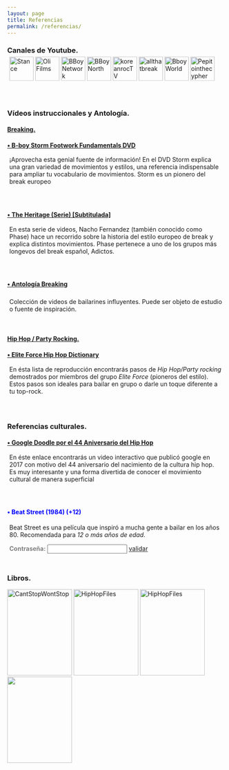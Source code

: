 ```yaml
---
layout: page
title: Referencias
permalink: /referencias/
---
```


<body oncontextmenu="return false">
<h3><strong>Canales de Youtube.</strong></h3>
<div style="padding:5px; padding-bottom:22px; transform: translateY(-20%);">
<a target="_blank" rel="noopener noreferrer" href="https://www.youtube.com/user/stanceelements"><img src="https://yt3.ggpht.com/a/AGF-l7-vmFeKihlauet02tsJ_ouDHixfeJi_B5PnoA=s288-c-k-c0xffffffff-no-rj-mo" alt="Stance" height="56" width="56"></a>
<a target="_blank" rel="noopener noreferrer" href="https://www.youtube.com/user/oliverbubax"><img src="https://yt3.ggpht.com/a/AGF-l79TNa69ucoXgOhvXeh59oIoka-NGr-NbokeIQ=s288-c-k-c0xffffffff-no-rj-mo" alt="Oli Films" height="56" width="56"></a>
<a target="_blank" rel="noopener noreferrer" href="https://www.youtube.com/user/BboyNetwork"><img src="https://yt3.ggpht.com/a/AGF-l79mbxqUsRg2DGrQsa7w2DOSwO4dxL78MxzGxg=s288-c-k-c0xffffffff-no-rj-mo" alt="BBoy Network" height="56" width="56"></a>
<a target="_blank" rel="noopener noreferrer" href="https://www.youtube.com/user/officialbboynorth"><img src="https://yt3.ggpht.com/a/AGF-l78vF8v8HRa2sRhmYHgKzTxMYzbSQrt7A5oa6w=s288-c-k-c0xffffffff-no-rj-mo" alt="BBoy North" height="56" width="56"></a>
<a target="_blank" rel="noopener noreferrer" href="https://www.youtube.com/user/koreanroc"><img src="https://yt3.ggpht.com/a/AGF-l7_uMrOY-6FPEqllFTm101yZ4g00F5cVrKdz2Q=s288-c-k-c0xffffffff-no-rj-mo" alt="koreanrocTV" height="56" width="56"></a>
<a target="_blank" rel="noopener noreferrer" href="https://www.youtube.com/user/allthatbreak"><img src="https://yt3.ggpht.com/a/AGF-l7-MO43EJ4a7AgNNmR1Uu2qcNeqm1BmkZv06mg=s288-c-k-c0xffffffff-no-rj-mo" alt="allthatbreak" height="56" width="56"></a>
<a target="_blank" rel="noopener noreferrer" href="https://www.youtube.com/user/RONATOUNE"><img src="https://yt3.ggpht.com/a/AGF-l78Djb_Y9kPumFAWaGnO5wTfeqiVN63AVGYKPg=s288-c-k-c0xffffffff-no-rj-mo" alt="BboyWorld" height="56" width="56"></a>
<a target="_blank" rel="noopener noreferrer" href="https://www.youtube.com/user/PEPITO7DOLLARS"><img src="https://yt3.ggpht.com/a/AGF-l7-DgjEBsYzUxBZq-CQEN-UZMzK7a6G1YMbxCw=s288-c-k-c0xffffffff-no-rj-mo" alt="Pepitointhecypher" height="56" width="56"></a>
</div>
<h3><strong>Vídeos instruccionales y Antología.</strong></h3>
<h4><u>Breaking.</u></h4>
<h4><a target="_blank" rel="noopener noreferrer" href="https://www.youtube.com/watch?v=vkQbGYootJ0">• B-boy Storm Footwork Fundamentals DVD</a></h4>
<div style="align:left; padding:5px; transform: translateY(-20%);">
<p>¡Aprovecha esta genial fuente de información! En el DVD Storm explica una gran variedad de movimientos y estilos, una referencia indispensable para ampliar tu vocabulario de movimientos. Storm es un pionero del break europeo</p>
</div>

<h4><a target="_blank" rel="noopener noreferrer" href="https://www.youtube.com/playlist?list=PL_pi-HUzluQSFzaBTxvGVkDTC4g3d2n2O">• The Heritage (Serie) [Subtitulada]</a></h4>
<div style="align:left; padding:5px; transform: translateY(-20%);">
<p>En esta serie de videos, Nacho Fernandez (también conocido como Phase) hace un recorrido sobre la historia del estilo europeo de break y explica distintos movimientos. Phase pertenece a uno de los grupos más longevos del break español, Adictos.</p>
</div>

<h4><a target="_blank" rel="noopener noreferrer" href="https://www.youtube.com/playlist?list=PLddzhyJapi1y3YNXOUxZ0GatKE79Nvv9d">• Antología Breaking</a></h4>
<div style="align:left; padding:5px; transform: translateY(-20%);">
<p>Colección de videos de bailarines influyentes. Puede ser objeto de estudio o fuente de inspiración.</p>
</div>

<h4><u>Hip Hop / Party Rocking.</u></h4>
<h4><a target="_blank" rel="noopener noreferrer" href="https://www.youtube.com/playlist?list=PLddzhyJapi1ztQgo-FOldZSRtDvkWJeO2">• Elite Force Hip Hop Dictionary</a></h4>
<div style="align:left; padding:5px; transform: translateY(-20%);">
<p>En ésta lista de reproducción encontrarás pasos de <em>Hip Hop/Party rocking</em> demostrados por miembros del grupo <em>Elite Force</em> (pioneros del estilo). Estos pasos son ideales para bailar en grupo o darle un toque diferente a tu top-rock.</p>
</div>

<h3><strong>Referencias culturales.</strong></h3>
<h4><a target="_blank" rel="noopener noreferrer" href="https://www.google.com/doodles/44th-anniversary-of-the-birth-of-hip-hop">• Google Doodle por el 44 Aniversario del Hip Hop</a></h4>
<div style="align:left; padding:5px; transform: translateY(-20%);">
<p>En éste enlace encontrarás un video interactivo que publicó google en 2017 con motivo del 44 aniversario del nacimiento de la cultura hip hop. Es muy interesante y una forma divertida de conocer el movimiento cultural de manera superficial</p>
</div>
<h4 style="color: blue">• Beat Street (1984) (+12)</h4>
<div style="align:left; padding:5px; transform: translateY(-20%);">
<p>Beat Street es una película que inspiró a mucha gente a bailar en los años 80.
 Recomendada para <em>12 o más años de edad</em>.</p>
 <div>
<span>
<strong style="color:grey">Contraseña:</strong> <input id='password' type='text'  />
<a target="_blank" rel="noopener noreferrer" href="https://drive.google.com/file/d/19_rvPf4UbOTUCykSYt1w2RQ0ITiwSzf6/view?usp=sharing" onclick="javascript:return validatePass()">validar</a>
<script>
function validatePass(){
    if(document.getElementById('password').value == 'B1984S'){
        return true;
    }else{
        alert('¡Clave incorrecta!');
        return false;
    }
}
</script>
</span>
</div>
</div>

<h3><strong>Libros.</strong></h3>
<a target="_blank" rel="noopener noreferrer" href="https://www.bookdepository.com/es/Cant-Stop-Wont-Stop-Jeff-Chang/9780091912215?ref=grid-view&qid=1576460741697&sr=1-1"><img src="https://d1w7fb2mkkr3kw.cloudfront.net/assets/images/book/lrg/9780/0919/9780091912215.jpg" alt="CantStopWontStop" height="200" width="150"></a>
<a target="_blank" rel="noopener noreferrer" href="https://www.bookdepository.com/es/Hip-Hop-Files/9783937946467"><img src="https://d1w7fb2mkkr3kw.cloudfront.net/assets/images/book/lrg/9783/9379/9783937946467.jpg" alt="HipHopFiles" height="200" width="150"></a>
<a target="_blank" rel="noopener noreferrer" href="https://www.bookdepository.com/es/Groove-Music-Mark-Katz/9780195331127?ref=grid-view&qid=1576461272095&sr=1-1"><img src="https://d1w7fb2mkkr3kw.cloudfront.net/assets/images/book/lrg/9780/1953/9780195331127.jpg" alt="HipHopFiles" height="200" width="150"></a>
<a target="_blank" rel="noopener noreferrer" href="https://www.bookdepository.com/es/Graffiti-Alphabets-Claudia-Walde/9780500294291?ref=pd_detail_1_sims_b_p2p_1#"><img src="https://d1w7fb2mkkr3kw.cloudfront.net/assets/images/book/lrg/9780/5002/9780500294291.jpg" height="200" width="150"></a>
<!-- <h3><strong>Conceptos musicales.</strong></h3>
<div style=" align = left; content: ; display: table; clear: both">
<div style="float: left; width: 50%;">
    <h4 style="padding: 7px; color: blue"><em>¿Por qué medimos el RITMO así? Compás de 4/4, 2/4, 6/8, 3/4...</em></h4>
    <p style="position: relative;
    transform: translateX(0%) translateY(-17%); padding: 5px">En éste video <em>Jaime Altozano</em> explica cómo se mide el ritmo de las canciones. Échale un ojo, seguro que te ayuda a comprender mejor el concepto de ritmo.</p>
</div>
<div style="float: left; width: 50%;">   
<iframe width="320" height="240" source src="https://www.youtube.com/embed/faBivRMi2LY">
</iframe>
</div>

</div>
<div style=" align = left; content: ; display: table; clear: both">
<div style="float: left; width: 50%;">
    <h4 style="padding: 7px; color: blue"><em>Anthony Wellington's Rhythm Yardstick.</em></h4>
    <p style="position: relative;
    transform: translateX(0%) translateY(-17%); padding: 5px">En éste video <em>Anthony Wellington</em> explica un ejercicio para entender mejor el ritmo de la música. La <em>Vara métrica del ritmo</em> (<em>Rhythm Yardsktick</em>) es una representación visual del tiempo en un compás.</p>
</div>
<div style="float: left; width: 50%;">   
<iframe width="320" height="240" source src="https://www.youtube.com/embed/8Sw_trDFJw8">
</iframe>
</div>
</div> -->
</body>
